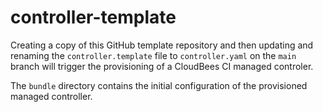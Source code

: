 # controller-template

Creating a copy of this GitHub template repository and then updating and renaming the `controller.template` file to `controller.yaml` on the `main` branch will trigger the provisioning of a CloudBees CI managed controler.

The `bundle` directory contains the initial configuration of the provisioned managed controller.

